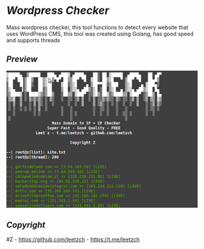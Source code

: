 # _Wordpress Checker_
Mass wordpress checker, this tool functions to detect every website that uses WordPress CMS, this tool was created using Golang, has good speed and supports threads


## _Preview_
![ss](https://raw.githubusercontent.com/leetzch/domcheck/main/domcheck.png)

## _Copyright_
#Z - https://github.com/leetzch - https://t.me/leetzch
